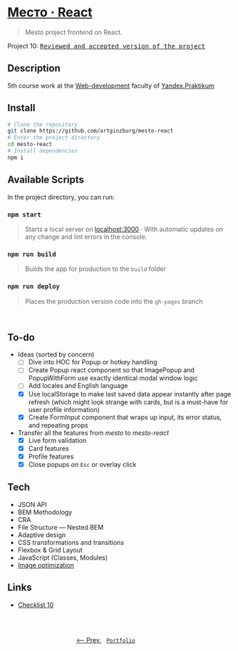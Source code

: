 # [Место · React](https://artginzburg.github.io/mesto-react/)

> Mesto project frontend on React.

Project 10: <kbd>[Reviewed and accepted version of the project](https://github.com/artginzburg/mesto-react/tree/project-10_final)</kbd>

## Description

5th course work at the [Web-development](https://praktikum.yandex.ru/web/) faculty of [Yandex.Praktikum](https://praktikum.yandex.ru/)

## Install

```bash
# Clone the repository
git clone https://github.com/artginzburg/mesto-react
# Enter the project directory
cd mesto-react
# Install dependencies
npm i
```

## Available Scripts

In the project directory, you can run:

### `npm start`

> Starts a local server on [localhost:3000](http://localhost:3000) · With automatic updates on any change and lint errors in the console.

### `npm run build`

> Builds the app for production to the `build` folder

### `npm run deploy`

> Places the production version code into the `gh-pages` branch

<br>

## To-do

- Ideas (sorted by concern)
  - [ ] Dive into HOC for Popup or hotkey handling
  - [ ] Create Popup react component so that ImagePopup and PopupWithForm use exactly identical modal window logic
  - [ ] Add locales and English language
  - [x] Use localStorage to make last saved data appear instantly after page refresh (which might look strange with cards, but is a must-have for user profile information)
  - [x] Create FormInput component that wraps up input, its error status, and repeating props

- Transfer all the features from *mesto* to *mesto-react*
  - [x] Live form validation
  - [x] Card features
  - [x] Profile features
  - [x] Close popups on `Esc` or overlay click

## Tech

- JSON API
- BEM Methodology
- CRA
- File Structure — Nested BEM
- Adaptive design
- CSS transformations and transitions
- Flexbox & Grid Layout
- JavaScript (Classes, Modules)
- [Image optimization](https://tinypng.com/)

## Links

- [Checklist 10](https://code.s3.yandex.net/web-developer/checklists/new-program/checklist-10/index.html)

<br>
<br>

<p align="center">
  <a href="https://github.com/artginzburg/mesto"><-- Prev.</a>
  &nbsp;
  <code><a href="https://github.com/artginzburg/yandex.praktikum-portfolio">Portfolio</a></code>
  &nbsp;
  <a>&nbsp;&nbsp;&nbsp;&nbsp;&nbsp;&nbsp;&nbsp;&nbsp;&nbsp;&nbsp;&nbsp;&nbsp;&nbsp;</a>
</p>